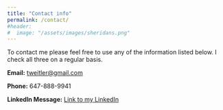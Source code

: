 ```yaml
---
title: "Contact info"
permalink: /contact/
#header:
#  image: "/assets/images/sheridans.png"
---
```

To contact me please feel free to use any of the information listed below. I check all three on a regular basis.

**Email:** tweitler@gmail.com

**Phone:** 647-888-9941

**LinkedIn Message:** [Link to my LinkedIn](https://www.linkedin.com/in/tweitler/)
